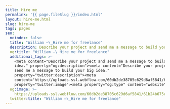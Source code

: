 ```yaml
---
title: Hire me
permalink: '{{ page.fileSlug }}/index.html'
layout: hire-me.html
slug: hire-me
tags: pages
seo:
  noindex: false
  title: "William –\_Hire me for freelance"
  description: Describe your project and send me a message to build your big idea.
  og:title: "William –\_Hire me for freelance"
  additional_tags: >-
    <meta content="Describe your project and send me a message to build your big
    idea." property="og:description"><meta content="Describe your project and
    send me a message to build your big idea."
    property="twitter:description"><meta
    content="https://uploads-ssl.webflow.com/60db2de38705c629d6af5841/61b24b675e1efae7c2a13f04_liamforshort-hire.png"
    property="twitter:image"><meta property="og:type" content="website">
  og:image: >-
    https://uploads-ssl.webflow.com/60db2de38705c629d6af5841/61b24b675e1efae7c2a13f04_liamforshort-hire.png
  twitter:title: "William –\_Hire me for freelance"
---
```



